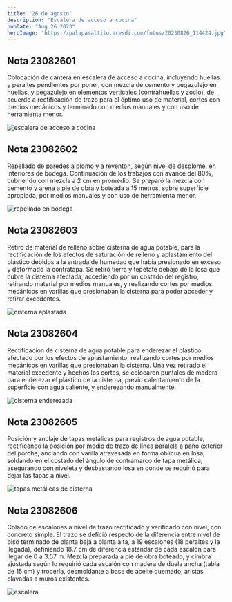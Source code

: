 ```yaml
---
title: "26 de agosto"
description: "Escalera de acceso a cocina"
pubDate: "Aug 26 2023"
heroImage: "https://palapasaltito.aresdi.com/fotos/20230826_114424.jpg"
---
```


## Nota 23082601

Colocación de cantera en escalera de acceso a cocina, incluyendo huellas y peraltes pendientes por poner, con mezcla de cemento y pegazulejo en huellas, y pegazulejo en elementos verticales (contrahuellas y zoclo), de acuerdo a rectificación de trazo para el óptimo uso de material, cortes con medios mecánicos y terminado con medios manuales y con uso de herramienta menor.

![escalera de acceso a cocina](https://palapasaltito.aresdi.com/fotos/20230826_114424.jpg "escalera de acceso a cocina")

## Nota 23082602

Repellado de paredes a plomo y a reventón, según nivel de desplome, en interiores de bodega. Continuación de los trabajos con avance del 80%, cubriendo con mezcla a 2 cm en promedio. Se preparó la mezcla con cemento y arena a pie de obra y boteada a 15 metros, sobre superficie apropiada, por medios manuales y con uso de herramienta menor.

![repellado en bodega](https://palapasaltito.aresdi.com/fotos/20230826_114851.jpg "repellado en bodega")

## Nota 23082603

Retiro de material de relleno sobre cisterna de agua potable, para la rectificación de los efectos de saturación de relleno y aplastamiento del plástico debidos a la entrada de humedad que había presionado en exceso y deformado la contratapa. Se retiró tierra y tepetate debajo de la losa que cubre la cisterna afectada, accediendo por un costado del registro, retirando material por medios manuales, y realizando cortes por medios mecánicos en varillas que presionaban la cisterna para poder acceder y retirar excedentes.

![cisterna aplastada](https://palapasaltito.aresdi.com/fotos/20230826_115536.jpg "cisterna aplastada")

## Nota 23082604

Rectificación de cisterna de agua potable para enderezar el plástico afectado por los efectos de aplastamiento, realizando cortes por medios mecánicos en varillas que presionaban la cisterna. Una vez retirado el material excedente y hechos los cortes, se colocaron puntales de madera para enderezar el plástico de la cisterna, previo calentamiento de la superficie con agua caliente, y enderezando manualmente.

![cisterna enderezada](https://palapasaltito.aresdi.com/fotos/20230826_121259.jpg "cisterna enderezada")

## Nota 23082605

Posición y anclaje de tapas metálicas para registros de agua potable, rectificando la posición por medio de trazo de línea paralela a paño exterior del porche, anclando con varilla atravesada en forma oblícua en losa, soldando en el costado del ángulo de contramarco de tapa metálica, asegurando con niveleta y desbastando losa en donde se requirió para dejar las tapas a nivel.

![tapas metálicas de cisterna](https://palapasaltito.aresdi.com/fotos/20230828_120105.jpg "tapas metálicas de cisterna")

## Nota 23082606

Colado de escalones a nivel de trazo rectificado y verificado con nivel, con concreto simple. El trazo se defició respecto de la diferencia entre nivel de piso terminado de planta baja a planta alta, a 19 escalones (18 peraltes y la llegada), definiendo 18.7 cm de diferencia estándar de cada escalón para llegar de 0 a 3.57 m. Mezcla preparada a pie de obra boteado, y cimbra ajustada según lo requirió cada escalón con madera de duela ancha (tabla de 15 cm) y trocería, desmoldante a base de aceite quemado, aristas clavadas a muros existentes.

![escalera](https://palapasaltito.aresdi.com/fotos/20230826_131945.jpg "escalera")
